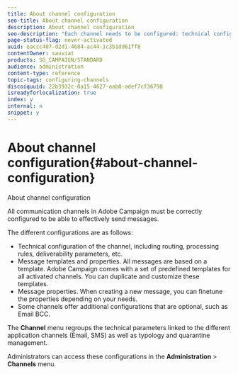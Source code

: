 ```yaml
---
title: About channel configuration
seo-title: About channel configuration
description: About channel configuration
seo-description: "Each channel needs to be configured: technical configuration, message properties and templates."
page-status-flag: never-activated
uuid: eaccc407-d2d1-4684-ac44-1c3b1dd61ff8
contentOwner: sauviat
products: SG_CAMPAIGN/STANDARD
audience: administration
content-type: reference
topic-tags: configuring-channels
discoiquuid: 22b3932c-0a15-4627-aab0-adef7cf36798
isreadyforlocalization: true
index: y
internal: n
snippet: y
---
```


# About channel configuration{#about-channel-configuration}

About channel configuration

All communication channels in Adobe Campaign must be correctly configured to be able to effectively send messages.

The different configurations are as follows:

* Technical configuration of the channel, including routing, processing rules, deliverability parameters, etc.
* Message templates and properties. All messages are based on a template. Adobe Campaign comes with a set of predefined templates for all activated channels. You can duplicate and customize these templates.
* Message properties. When creating a new message, you can finetune the properties depending on your needs.
* Some channels offer additional configurations that are optional, such as Email BCC.

The **Channel** menu regroups the technical parameters linked to the different application channels (Email, SMS) as well as typology and quarantine management.

Administrators can access these configurations in the **Administration** > **Channels** menu.
